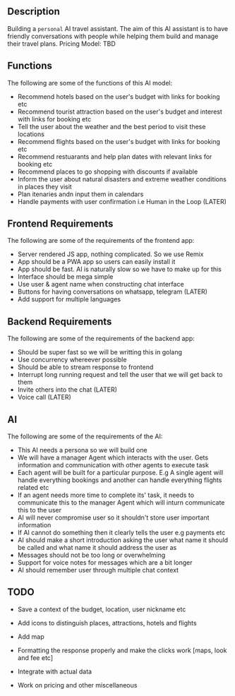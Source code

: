 ## Description

Building a `personal` AI travel assistant. The aim of this AI assistant is to have friendly conversations with people while helping them build and manage their travel plans. Pricing Model: TBD

## Functions

The following are some of the functions of this AI model:

- Recommend hotels based on the user's budget with links for booking etc
- Recommend tourist attraction based on the user's budget and interest with links for booking etc
- Tell the user about the weather and the best period to visit these locations
- Recommend flights based on the user's budget with links for booking etc
- Recommend restuarants and help plan dates with relevant links for booking etc
- Recommend places to go shopping with discounts if available
- Inform the user about natural disasters and extreme weather conditions in places they visit
- Plan itenaries andn input them in calendars
- Handle payments with user confirmation i.e Human in the Loop (LATER)

## Frontend Requirements

The following are some of the requirements of the frontend app:

- Server rendered JS app, nothing complicated. So we use Remix
- App should be a PWA app so users can easily install it
- App should be fast. AI is naturally slow so we have to make up for this
- Interface should be mega simple
- Use user & agent name when constructing chat interface
- Buttons for having conversations on whatsapp, telegram (LATER)
- Add support for multiple languages

## Backend Requirements

The following are some of the requirements of the backend app:

- Should be super fast so we will be writting this in golang
- Use concurrency whereever possible
- Should be able to stream response to frontend
- Interrupt long running request and tell the user that we will get back to them
- Invite others into the chat (LATER)
- Voice call (LATER)

## AI

The following are some of the requirements of the AI:

- This AI needs a persona so we will build one
- We will have a manager Agent which interacts with the user. Gets information and communication with other agents to execute task
- Each agent will be built for a particular purpose. E.g A single agent will handle everything bookings and another can handle everything flights related etc
- If an agent needs more time to complete its' task, it needs to communicate this to the manager Agent which will inturn communicate this to the user
- AI will never compromise user so it shouldn't store user important information
- If AI cannot do something then it clearly tells the user e.g payments etc
- AI should make a short introduction asking the user what name it should be called and what name it should address the user as
- Messages should not be too long or overwhelming
- Support for voice notes for messages which are a bit longer
- AI should remember user through multiple chat context

## TODO

- Save a context of the budget, location, user nickname etc
- Add icons to distinguish places, attractions, hotels and flights
- Add map

- Formatting the response properly and make the clicks work [maps, look and fee etc]
- Integrate with actual data
- Work on pricing and other miscellaneous
